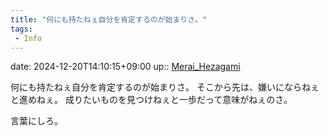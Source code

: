 ```yaml
---
title: "何にも持たねぇ自分を肯定するのが始まりさ。"
tags:
 - Info
---
```


date: 2024-12-20T14:10:15+09:00
up:: [Merai_Hezagami](../Bar/Novel/Nacaria/Merai_Hezagami.md)

何にも持たねぇ自分を肯定するのが始まりさ。
そこから先は、嫌いにならねぇと進めねぇ。
成りたいものを見つけねぇと一歩だって意味がねぇのさ。

言葉にしろ。
